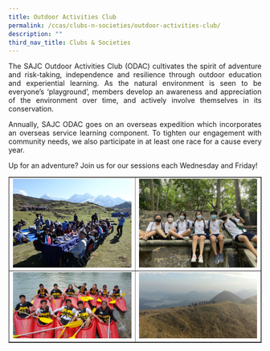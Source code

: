 ```yaml
---
title: Outdoor Activities Club
permalink: /ccas/clubs-n-societies/outdoor-activities-club/
description: ""
third_nav_title: Clubs & Societies
---
```

<p align="justify">The SAJC Outdoor Activities Club (ODAC) cultivates the spirit of adventure and risk-taking, independence and resilience through outdoor education and experiential learning. As the natural environment is seen to be everyone&rsquo;s &lsquo;playground&rsquo;, members develop an awareness and appreciation of the environment over time, and actively involve themselves in its conservation.</p>
<p align="justify">Annually, SAJC ODAC goes on an overseas expedition which incorporates an overseas service learning component. To tighten our engagement with community needs, we also participate in at least one race for a cause every year.</p>
<p align="justify">Up for an adventure? Join us for our sessions each Wednesday and Friday!</p>
<table style="border-collapse: collapse; width: 100%;" border="1">
<tbody>
<tr>
<td style="width: 50%;"><img src="/images/oac1.jpg"></td>
<td style="width: 50%;"><img src="/images/oac2.jpg"></td>
</tr>
<tr>
<td style="width: 50%;"><img src="/images/oac3.jpg"></td>
<td style="width: 50%;"><img src="/images/oac4.jpg"></td>
</tr>
</tbody>
</table>